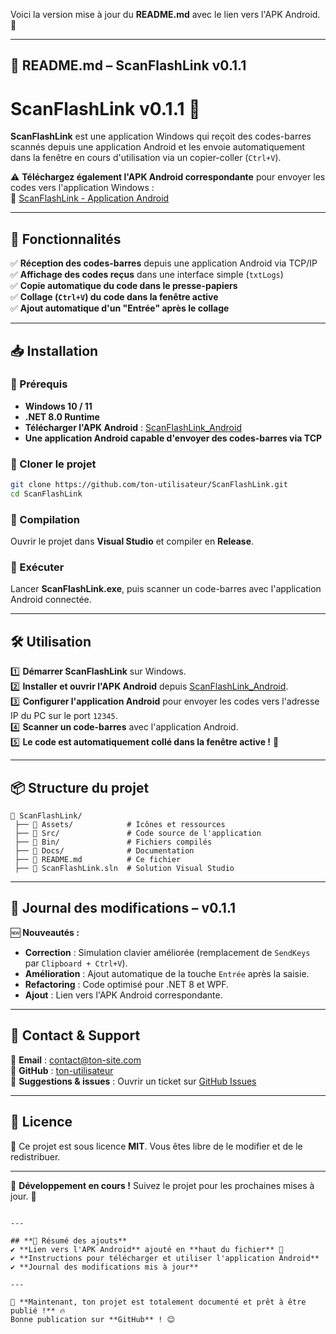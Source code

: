 Voici la version mise à jour du **README.md** avec le lien vers l'APK Android. 🚀  

---

## **📌 README.md – ScanFlashLink v0.1.1**


# ScanFlashLink v0.1.1 🚀

**ScanFlashLink** est une application Windows qui reçoit des codes-barres scannés depuis une application Android et les envoie automatiquement dans la fenêtre en cours d'utilisation via un copier-coller (`Ctrl+V`).  

⚠️ **Téléchargez également l'APK Android correspondante** pour envoyer les codes vers l'application Windows :  
🔗 [ScanFlashLink - Application Android](https://github.com/rodrigueantunes/ScanFlashLink_Android)  

---

## **📜 Fonctionnalités**
✅ **Réception des codes-barres** depuis une application Android via TCP/IP  
✅ **Affichage des codes reçus** dans une interface simple (`txtLogs`)  
✅ **Copie automatique du code dans le presse-papiers**  
✅ **Collage (`Ctrl+V`) du code dans la fenêtre active**  
✅ **Ajout automatique d'un "Entrée" après le collage**  

---

## **📥 Installation**
### **🔹 Prérequis**
- **Windows 10 / 11**
- **.NET 8.0 Runtime**
- **Télécharger l'APK Android** : [ScanFlashLink_Android](https://github.com/rodrigueantunes/ScanFlashLink_Android)
- **Une application Android capable d'envoyer des codes-barres via TCP**

### **🔹 Cloner le projet**
```sh
git clone https://github.com/ton-utilisateur/ScanFlashLink.git
cd ScanFlashLink
```

### **🔹 Compilation**
Ouvrir le projet dans **Visual Studio** et compiler en **Release**.

### **🔹 Exécuter**
Lancer **ScanFlashLink.exe**, puis scanner un code-barres avec l'application Android connectée.

---

## **🛠️ Utilisation**
1️⃣ **Démarrer ScanFlashLink** sur Windows.  
2️⃣ **Installer et ouvrir l'APK Android** depuis [ScanFlashLink_Android](https://github.com/rodrigueantunes/ScanFlashLink_Android).  
3️⃣ **Configurer l'application Android** pour envoyer les codes vers l'adresse IP du PC sur le port `12345`.  
4️⃣ **Scanner un code-barres** avec l'application Android.  
5️⃣ **Le code est automatiquement collé dans la fenêtre active !** 🎉  

---

## **📦 Structure du projet**
```
📂 ScanFlashLink/
 ├── 📂 Assets/            # Icônes et ressources
 ├── 📂 Src/               # Code source de l'application
 ├── 📂 Bin/               # Fichiers compilés
 ├── 📂 Docs/              # Documentation
 ├── 📜 README.md          # Ce fichier
 ├── 📜 ScanFlashLink.sln  # Solution Visual Studio
```

---

## **📜 Journal des modifications – v0.1.1**
🆕 **Nouveautés :**
- **Correction** : Simulation clavier améliorée (remplacement de `SendKeys` par `Clipboard + Ctrl+V`).  
- **Amélioration** : Ajout automatique de la touche `Entrée` après la saisie.  
- **Refactoring** : Code optimisé pour .NET 8 et WPF.  
- **Ajout** : Lien vers l'APK Android correspondante.  

---

## **📩 Contact & Support**
📧 **Email** : contact@ton-site.com  
🐙 **GitHub** : [ton-utilisateur](https://github.com/ton-utilisateur)  
🚀 **Suggestions & issues** : Ouvrir un ticket sur [GitHub Issues](https://github.com/ton-utilisateur/ScanFlashLink/issues)  

---

## **📄 Licence**
📝 Ce projet est sous licence **MIT**. Vous êtes libre de le modifier et de le redistribuer.  

---

🚀 **Développement en cours !** Suivez le projet pour les prochaines mises à jour. 🎯  
```

---

## **📌 Résumé des ajouts**
✔ **Lien vers l'APK Android** ajouté en **haut du fichier** 📲  
✔ **Instructions pour télécharger et utiliser l'application Android**  
✔ **Journal des modifications mis à jour**  

---

🚀 **Maintenant, ton projet est totalement documenté et prêt à être publié !** 🔥  
Bonne publication sur **GitHub** ! 😊
